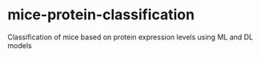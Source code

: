 # mice-protein-classification
Classification of mice based on protein expression levels using ML and DL models
